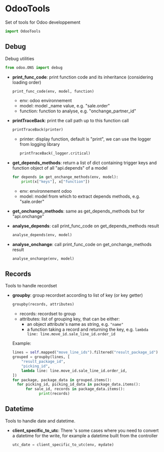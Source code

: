 # OdooTools

Set of tools for Odoo developpement

```python
import OdooTools
```

## Debug

Debug utilities

```python
from odoo.ONS import debug
```

* **print_func_code**: print function code and its inheritance (considering loading order)

  ```python
  print_func_code(env, model, function)
  ```

  * env: odoo environnement
  * model: model _name value, e.g. "sale.order"
  * function: function to analyse, e.g. "onchange_partner_id"

* **printTraceBack**: print the call path up to this function call

  ```python
  printTraceBack(printer)
  ```

  * printer: display function, default is "print", we can use the logger from logging library

    ```python
    printTraceBack(_logger.critical)
    ```

    

* **get_depends_methods**: return a list of dict containing trigger keys and function object of all "api.depends" of a model

  ```python
  for depends in get_onchange_methods(env, model):
      print(x["keys"], x["function"])
  ```

  * env: environnement odoo
  * model: model from which to extract depends methods, e.g. "sale.order"

* **get_onchange_methods**: same as get_depends_methods but for "api.onchange"

* **analyse_depends**: call print_func_code on get_depends_methods result

  ```python
  analyse_depends(env, model)
  ```

* **analyse_onchange**: call print_func_code on get_onchange_methods result

  ```python
  analyse_onchange(env, model)
  ```



## Records

Tools to handle recordset

* **groupby**: group recordset according to list of key (or key getter)

  ```python
  groupby(records, attributes)
  ```

  * records: recordset to group
  * attributes: list of grouping key, that can be either:
    * an object attribute's name as string, e.g. `"name"`
    * a function taking a record and returning the key, e.g. `lambda line: line.move_id.sale_line_id.order_id`

  Example:

  ```python
  lines = self.mapped("move_line_ids").filtered("result_package_id")
  grouped = groupby(lines, [
      "result_package_id",
      "picking_id",
      lambda line: line.move_id.sale_line_id.order_id,
  ])
  for package, package_data in grouped.items(): 
  	for picking_id, picking_id_data in package_data.items():
  		for sale_id, records in package_data.items():
              print(records)
  ```




## Datetime

Tools to handle date and datetime.

* **client_specific_to_utc**: There 's some cases where you need to convert a datetime for the write, for example a datetime built from the controller

  ```python
  utc_date = client_specific_to_utc(env, mydate)
  ```

  